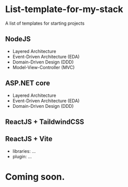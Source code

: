 # List-template-for-my-stack

A list of templates for starting projects

## NodeJS

- Layered Architecture
- Event-Driven Architecture (EDA)
- Domain-Driven Design (DDD)
- Model-View-Controller (MVC)

## ASP.NET core

- Layered Architecture
- Event-Driven Architecture (EDA)
- Domain-Driven Design (DDD)

## ReactJS + TaildwindCSS

## ReactJS + Vite

- libraries:
...
- plugin:
...

# Coming soon.
